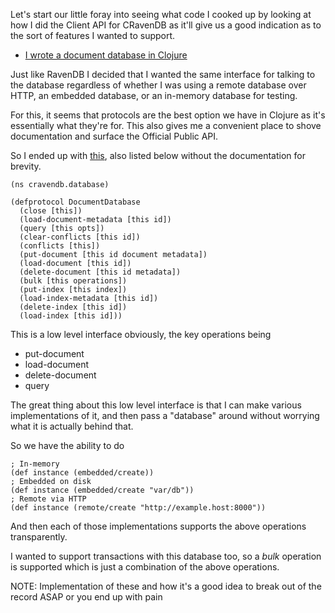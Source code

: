 Let's start our little foray into seeing what code I cooked up by looking at how I did the Client API for CRavenDB as it'll give us a good indication as to the sort of features I wanted to support.

- [I wrote a document database in Clojure](/entries/i-wrote-a-document-database-in-clojure.html)

Just like RavenDB I decided that I wanted the same interface for talking to the database regardless of whether I was using a remote database over HTTP, an embedded database, or an in-memory database for testing.

For this, it seems that protocols are the best option we have in Clojure as it's essentially what they're for. This also gives me a convenient place to shove documentation and surface the Official Public API.

So I ended up with [this](https://github.com/robashton/cravendb/blob/80314f64f25ff4af8906e7d3117cec9566d80ed0/src/cravendb/database.clj), also listed below without the documentation for brevity.

    (ns cravendb.database)

    (defprotocol DocumentDatabase
      (close [this])
      (load-document-metadata [this id])
      (query [this opts])
      (clear-conflicts [this id])
      (conflicts [this])
      (put-document [this id document metadata])
      (load-document [this id])
      (delete-document [this id metadata])
      (bulk [this operations])
      (put-index [this index])
      (load-index-metadata [this id])
      (delete-index [this id])
      (load-index [this id]))

This is a low level interface obviously, the key operations being

  - put-document
  - load-document
  - delete-document
  - query

The great thing about this low level interface is that I can make various implementations of it, and then pass a "database" around without worrying what it is actually behind that.

So we have the ability to do

    ; In-memory
    (def instance (embedded/create))
    ; Embedded on disk
    (def instance (embedded/create "var/db"))
    ; Remote via HTTP
    (def instance (remote/create "http://example.host:8000"))

And then each of those implementations supports the above operations transparently.

I wanted to support transactions with this database too, so a *bulk* operation is supported which is just a combination of the above operations.

NOTE: Implementation of these and how it's a good idea to break out of the record ASAP or you end up with pain



